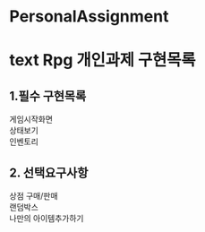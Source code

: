 # PersonalAssignment
<h1>text Rpg 개인과제 구현목록</h1>
<h2>1.필수 구현목록</h2>

게임시작화면<br/>
상태보기<br/>
인벤토리<br/>
<h2>2. 선택요구사항</h2>
상점 구매/판매<br/>
랜덤박스 <br/>
나만의 아이템추가하기<br/>

